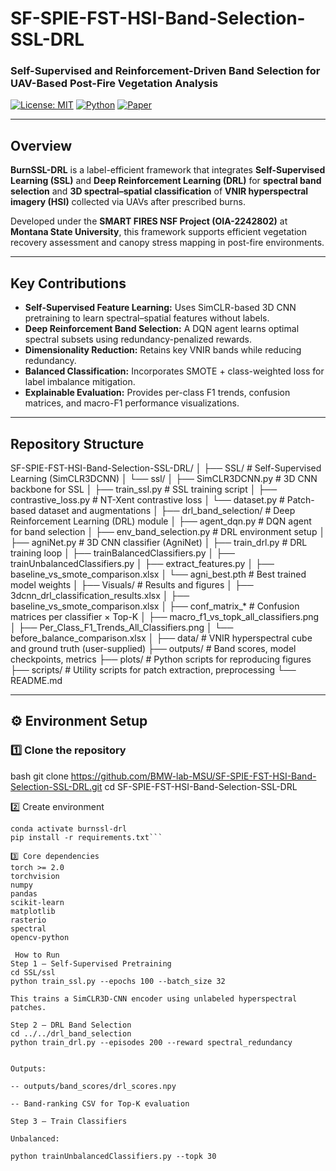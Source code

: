 # SF-SPIE-FST-HSI-Band-Selection-SSL-DRL

### Self-Supervised and Reinforcement-Driven Band Selection for UAV-Based Post-Fire Vegetation Analysis

[![License: MIT](https://img.shields.io/badge/License-MIT-yellow.svg)](LICENSE)
[![Python](https://img.shields.io/badge/Python-3.10+-blue.svg)]()
[![Paper](https://img.shields.io/badge/Paper-SPIE%202025%20(MLSP)-green.svg)]()

---

##  Overview

**BurnSSL-DRL** is a label-efficient framework that integrates **Self-Supervised Learning (SSL)** and **Deep Reinforcement Learning (DRL)** for **spectral band selection** and **3D spectral–spatial classification** of **VNIR hyperspectral imagery (HSI)** collected via UAVs after prescribed burns.  

Developed under the **SMART FIRES NSF Project (OIA-2242802)** at **Montana State University**, this framework supports efficient vegetation recovery assessment and canopy stress mapping in post-fire environments.

---

## Key Contributions

- **Self-Supervised Feature Learning:** Uses SimCLR-based 3D CNN pretraining to learn spectral–spatial features without labels.  
- **Deep Reinforcement Band Selection:** A DQN agent learns optimal spectral subsets using redundancy-penalized rewards.  
- **Dimensionality Reduction:** Retains key VNIR bands while reducing redundancy.  
- **Balanced Classification:** Incorporates SMOTE + class-weighted loss for label imbalance mitigation.  
- **Explainable Evaluation:** Provides per-class F1 trends, confusion matrices, and macro-F1 performance visualizations.

---

## Repository Structure

SF-SPIE-FST-HSI-Band-Selection-SSL-DRL/
│
├── SSL/ # Self-Supervised Learning (SimCLR3DCNN)
│ └── ssl/
│ ├── SimCLR3DCNN.py # 3D CNN backbone for SSL
│ ├── train_ssl.py # SSL training script
│ ├── contrastive_loss.py # NT-Xent contrastive loss
│ └── dataset.py # Patch-based dataset and augmentations
│
├── drl_band_selection/ # Deep Reinforcement Learning (DRL) module
│ ├── agent_dqn.py # DQN agent for band selection
│ ├── env_band_selection.py # DRL environment setup
│ ├── agniNet.py # 3D CNN classifier (AgniNet)
│ ├── train_drl.py # DRL training loop
│ ├── trainBalancedClassifiers.py
│ ├── trainUnbalancedClassifiers.py
│ ├── extract_features.py
│ ├── baseline_vs_smote_comparison.xlsx
│ └── agni_best.pth # Best trained model weights
│
├── Visuals/ # Results and figures
│ ├── 3dcnn_drl_classification_results.xlsx
│ ├── baseline_vs_smote_comparison.xlsx
│ ├── conf_matrix_* # Confusion matrices per classifier × Top-K
│ ├── macro_f1_vs_topk_all_classifiers.png
│ ├── Per_Class_F1_Trends_All_Classifiers.png
│ └── before_balance_comparison.xlsx
│
├── data/ # VNIR hyperspectral cube and ground truth (user-supplied)
├── outputs/ # Band scores, model checkpoints, metrics
├── plots/ # Python scripts for reproducing figures
├── scripts/ # Utility scripts for patch extraction, preprocessing
└── README.md


---

## ⚙️ Environment Setup

### 1️⃣ Clone the repository
bash
git clone https://github.com/BMW-lab-MSU/SF-SPIE-FST-HSI-Band-Selection-SSL-DRL.git
cd SF-SPIE-FST-HSI-Band-Selection-SSL-DRL 

2️⃣ Create environment
```conda create -n burnssl-drl python=3.10
conda activate burnssl-drl
pip install -r requirements.txt```

3️⃣ Core dependencies
torch >= 2.0
torchvision
numpy
pandas
scikit-learn
matplotlib
rasterio
spectral
opencv-python

 How to Run
Step 1 – Self-Supervised Pretraining
cd SSL/ssl
python train_ssl.py --epochs 100 --batch_size 32

This trains a SimCLR3D-CNN encoder using unlabeled hyperspectral patches.

Step 2 – DRL Band Selection
cd ../../drl_band_selection
python train_drl.py --episodes 200 --reward spectral_redundancy


Outputs:

-- outputs/band_scores/drl_scores.npy

-- Band-ranking CSV for Top-K evaluation

Step 3 – Train Classifiers

Unbalanced:

python trainUnbalancedClassifiers.py --topk 30


